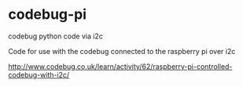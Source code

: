 # codebug-pi
codebug python code via i2c

Code for use with the codebug connected to the raspberry pi over i2c


http://www.codebug.co.uk/learn/activity/62/raspberry-pi-controlled-codebug-with-i2c/
